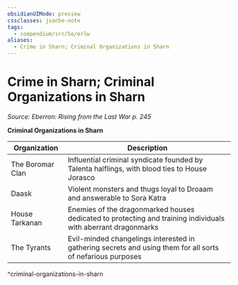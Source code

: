 ```yaml
---
obsidianUIMode: preview
cssclasses: json5e-note
tags:
  - compendium/src/5e/erlw
aliases:
  - Crime in Sharn; Criminal Organizations in Sharn
---
```

# Crime in Sharn; Criminal Organizations in Sharn
*Source: Eberron: Rising from the Last War p. 245* 

**Criminal Organizations in Sharn**

| Organization | Description |
|--------------|-------------|
| The Boromar Clan | Influential criminal syndicate founded by Talenta halflings, with blood ties to House Jorasco |
| Daask | Violent monsters and thugs loyal to Droaam and answerable to Sora Katra |
| House Tarkanan | Enemies of the dragonmarked houses dedicated to protecting and training individuals with aberrant dragonmarks |
| The Tyrants | Evil-minded changelings interested in gathering secrets and using them for all sorts of nefarious purposes |
^criminal-organizations-in-sharn

